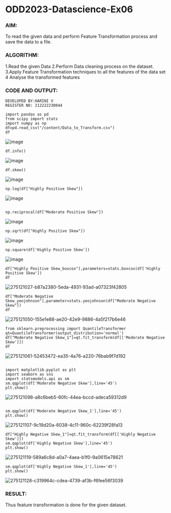 # ODD2023-Datascience-Ex06
### AIM:
To read the given data and perform Feature Transformation process and save the data to a file.

### ALGORITHM:
1.Read the given Data
2.Perform Data cleaning process on the dataset.
3.Apply Feature Transformation techniques to all the features of the data set
4 Analyse the transformed features

### CODE AND OUTPUT:
```
DEVELOPED BY:HARINI V
REGISTER NO: 212222230044
```
```
import pandas as pd
from scipy import stats
import numpy as np
df=pd.read_csv("/content/Data_to_Transform.csv")
df

```
![image](https://github.com/Aravindsamy04/ODD2023-Datascience-Ex06/assets/113497037/27487690-b597-42a1-aab8-36c5e73fa862)
```
df.info()

```
![image](https://github.com/Aravindsamy04/ODD2023-Datascience-Ex06/assets/113497037/eefdc89f-7b5b-4ff9-b420-1536815a7d1b)
```
df.skew()

```
![image](https://github.com/Aravindsamy04/ODD2023-Datascience-Ex06/assets/113497037/5b4b998d-1e92-47a1-8dc3-c526e64f653a)

```
np.log(df["Highly Positive Skew"])
```

![image](https://github.com/Aravindsamy04/ODD2023-Datascience-Ex06/assets/113497037/4644e23e-f713-4612-ab26-69705e520839)
```

np.reciprocal(df["Moderate Positive Skew"])
```

![image](https://github.com/Aravindsamy04/ODD2023-Datascience-Ex06/assets/113497037/b1b68504-71a7-44f4-a490-1d3c3c53ddb3)

```
np.sqrt(df["Highly Positive Skew"])
```

![image](https://github.com/Aravindsamy04/ODD2023-Datascience-Ex06/assets/113497037/118807d2-19b6-44e6-97c2-10423e878e39)
```
np.square(df['Highly Positive Skew'])
```
![image](https://github.com/Aravindsamy04/ODD2023-Datascience-Ex06/assets/113497037/f1947f58-f51f-48d8-b6c2-6d153998be75)
```
df["Highly Positive Skew_boxcox"],parameters=stats.boxcox(df['Highly Positive Skew'])
df
```
![275121027-b87a2380-5eda-4931-93ad-a07323f42805](https://github.com/Aravindsamy04/ODD2023-Datascience-Ex06/assets/113497037/7c225756-aaab-4659-a26b-4748df2d9546)
```
df["Moderate Negative Skew_yeojohnson"],parameter=stats.yeojohnson(df["Moderate Negative Skew"])
df
```
![275121050-155e1e88-ae20-42e9-9886-4a5f217b6e46](https://github.com/Aravindsamy04/ODD2023-Datascience-Ex06/assets/113497037/15a2330c-5e50-4375-8d17-846e7a862508)

```
from sklearn.preprocessing import QuantileTransformer
qt=QuantileTransformer(output_distribution='normal')
df["Moderate Negative Skew_1"]=qt.fit_transform(df[['Moderate Negative Skew']])
df

```
![275121061-52453472-ea35-4a76-a220-76bab9f7d192](https://github.com/Aravindsamy04/ODD2023-Datascience-Ex06/assets/113497037/6f9f6edf-f777-4bd9-bfb0-3ea67066562a)
```

import matplotlib.pyplot as plt
import seaborn as sns
import statsmodels.api as sm
sm.qqplot(df['Moderate Negative Skew'],line='45')
plt.show()
```
![275121098-a8c6beb5-60fc-44ea-bccd-adeca59312d9](https://github.com/Aravindsamy04/ODD2023-Datascience-Ex06/assets/113497037/d9ff0d67-a1a4-4fb9-adbc-fbf5c26dffc8)

```

sm.qqplot(df['Moderate Negative Skew_1'],line='45')
plt.show()
```

![275121107-9c19d20a-6038-4c11-960c-62239f28fa13](https://github.com/Aravindsamy04/ODD2023-Datascience-Ex06/assets/113497037/ab757b8d-4f16-49fc-824e-aa36ba174fad)
```
df["Highly Negative Skew_1"]=qt.fit_transform(df[['Highly Negative Skew']])
sm.qqplot(df['Highly Negative Skew'],line='45')
plt.show()
```
![275121119-589a6c8d-a0a7-4aea-b1f0-9a0615e78621](https://github.com/Aravindsamy04/ODD2023-Datascience-Ex06/assets/113497037/065cd27d-4df1-4f3d-9794-6e1b50dc5f3a)
```
sm.qqplot(df['Highly Negative Skew_1'],line='45')
plt.show()
```
![275121128-c319964c-cdea-4739-af3b-f6fee56f3039](https://github.com/Aravindsamy04/ODD2023-Datascience-Ex06/assets/113497037/85e70ccb-1800-45d8-bb2c-bc8fd214aee2)


### RESULT:
Thus feature transformation is done for the given dataset.

